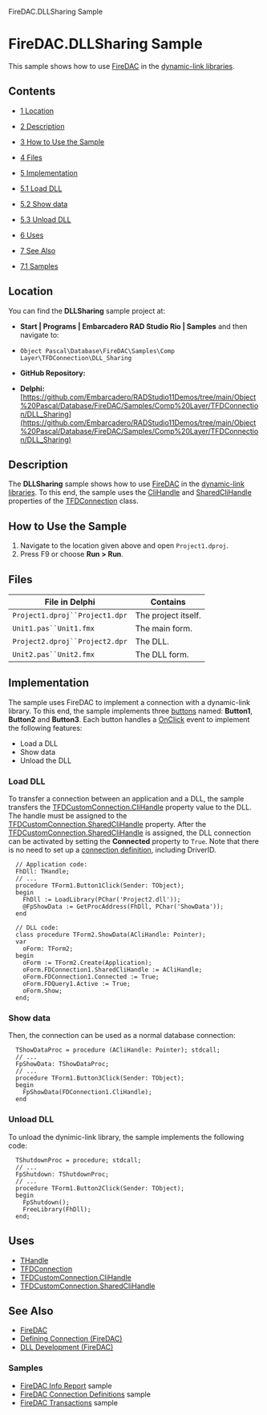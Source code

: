FireDAC.DLLSharing Sample[]()
# FireDAC.DLLSharing Sample 


This sample shows how to use [FireDAC](http://docwiki.embarcadero.com/RADStudio/en/FireDAC) in the [dynamic-link libraries](http://docwiki.embarcadero.com/RADStudio/en/DLL_Development_(FireDAC)).
## Contents



* [1 Location](#Location)
* [2 Description](#Description)
* [3 How to Use the Sample](#How_to_Use_the_Sample)
* [4 Files](#Files)
* [5 Implementation](#Implementation)

* [5.1 Load DLL](#Load_DLL)
* [5.2 Show data](#Show_data)
* [5.3 Unload DLL](#Unload_DLL)

* [6 Uses](#Uses)
* [7 See Also](#See_Also)

* [7.1 Samples](#Samples)


## Location 

You can find the **DLLSharing** sample project at:
* **Start | Programs | Embarcadero RAD Studio Rio | Samples** and then navigate to:

* `Object Pascal\Database\FireDAC\Samples\Comp Layer\TFDConnection\DLL_Sharing`

* **GitHub Repository:**

* **Delphi:**[https://github.com/Embarcadero/RADStudio11Demos/tree/main/Object%20Pascal/Database/FireDAC/Samples/Comp%20Layer/TFDConnection/DLL_Sharing](https://github.com/Embarcadero/RADStudio11Demos/tree/main/Object%20Pascal/Database/FireDAC/Samples/Comp%20Layer/TFDConnection/DLL_Sharing)

## Description 

The **DLLSharing** sample shows how to use [FireDAC](http://docwiki.embarcadero.com/RADStudio/en/FireDAC) in the [dynamic-link libraries](http://docwiki.embarcadero.com/RADStudio/en/DLL_Development_(FireDAC)). To this end, the sample uses the [CliHandle](http://docwiki.embarcadero.com/Libraries/en/FireDAC.Comp.Client.TFDCustomConnection.CliHandle) and [SharedCliHandle](http://docwiki.embarcadero.com/Libraries/en/FireDAC.Comp.Client.TFDCustomConnection.SharedCliHandle) properties of the [TFDConnection](http://docwiki.embarcadero.com/Libraries/en/FireDAC.Comp.Client.TFDConnection) class.
## How to Use the Sample 


1.  Navigate to the location given above and open `Project1.dproj`.
2.  Press F9 or choose **Run > Run**.

## Files 



| File in Delphi               | Contains          |
|------------------------------|-------------------|
|`Project1.dproj``Project1.dpr`|The project itself.|
|`Unit1.pas``Unit1.fmx`        |The main form.     |
|`Project2.dproj``Project2.dpr`|The DLL.           |
|`Unit2.pas``Unit2.fmx`        |The DLL form.      |


## Implementation 

The sample uses FireDAC to implement a connection with a dynamic-link library. To this end, the sample implements three [buttons](http://docwiki.embarcadero.com/Libraries/en/Vcl.StdCtrls.TButton) named: **Button1**, **Button2** and **Button3**. Each button handles a [OnClick](http://docwiki.embarcadero.com/Libraries/en/Vcl.StdCtrls.TButton.OnClick) event to implement the following features:
*  Load a DLL
*  Show data
*  Unload the DLL

### Load DLL 

To transfer a connection between an application and a DLL, the sample transfers the [TFDCustomConnection.CliHandle](http://docwiki.embarcadero.com/Libraries/en/FireDAC.Comp.Client.TFDCustomConnection.CliHandle) property value to the DLL. The handle must be assigned to the [TFDCustomConnection.SharedCliHandle](http://docwiki.embarcadero.com/Libraries/en/FireDAC.Comp.Client.TFDCustomConnection.SharedCliHandle) property. After the [TFDCustomConnection.SharedCliHandle](http://docwiki.embarcadero.com/Libraries/en/FireDAC.Comp.Client.TFDCustomConnection.SharedCliHandle) is assigned, the DLL connection can be activated by setting the **Connected** property to `True`. Note that there is no need to set up a [connection definition](http://docwiki.embarcadero.com/RADStudio/en/Defining_Connection_(FireDAC)), including DriverID. 

```
  // Application code:
  FhDll: THandle; 
  // ...
  procedure TForm1.Button1Click(Sender: TObject);
  begin
    FhDll := LoadLibrary(PChar('Project2.dll'));
    @FpShowData := GetProcAddress(FhDll, PChar('ShowData'));
  end
 
  // DLL code:
  class procedure TForm2.ShowData(ACliHandle: Pointer);
  var
    oForm: TForm2;
  begin
    oForm := TForm2.Create(Application);
    oForm.FDConnection1.SharedCliHandle := ACliHandle;
    oForm.FDConnection1.Connected := True;
    oForm.FDQuery1.Active := True;
    oForm.Show;
  end;

```



### Show data 

Then, the connection can be used as a normal database connection: 
```
  TShowDataProc = procedure (ACliHandle: Pointer); stdcall; 
  // ...
  FpShowData: TShowDataProc;
  // ...
  procedure TForm1.Button3Click(Sender: TObject);
  begin
    FpShowData(FDConnection1.CliHandle);
  end

```



### Unload DLL 

To unload the dynimic-link library, the sample implements the following code:
```
  TShutdownProc = procedure; stdcall;
  // ... 
  FpShutdown: TShutdownProc;
  // ...
  procedure TForm1.Button2Click(Sender: TObject);
  begin
    FpShutdown();
    FreeLibrary(FhDll);
  end;

```



## Uses 


* [THandle](http://docwiki.embarcadero.com/Libraries/en/System.THandle)
* [TFDConnection](http://docwiki.embarcadero.com/Libraries/en/FireDAC.Comp.Client.TFDConnection)
* [TFDCustomConnection.CliHandle](http://docwiki.embarcadero.com/Libraries/en/FireDAC.Comp.Client.TFDCustomConnection.CliHandle)
* [TFDCustomConnection.SharedCliHandle](http://docwiki.embarcadero.com/Libraries/en/FireDAC.Comp.Client.TFDCustomConnection.SharedCliHandle)

## See Also 


* [FireDAC](http://docwiki.embarcadero.com/RADStudio/en/FireDAC)
* [Defining Connection (FireDAC)](http://docwiki.embarcadero.com/RADStudio/en/Defining_Connection_(FireDAC))
* [DLL Development (FireDAC)](http://docwiki.embarcadero.com/RADStudio/en/DLL_Development_(FireDAC))

### Samples 


* [FireDAC Info Report](http://docwiki.embarcadero.com/CodeExamples/en/FireDAC.InfoReport_Sample) sample
* [FireDAC Connection Definitions](http://docwiki.embarcadero.com/CodeExamples/en/FireDAC.ConnectionDefs_Sample) sample
* [FireDAC Transactions](http://docwiki.embarcadero.com/CodeExamples/en/FireDAC.Transactions_Sample) sample





